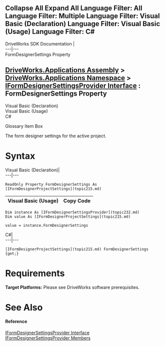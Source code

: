 Collapse All Expand All Language Filter: All  Language Filter: Multiple  Language Filter: Visual Basic (Declaration) Language Filter: Visual Basic (Usage) Language Filter: C#  
---  
DriveWorks SDK Documentation  |   
---|---  
FormDesignerSettings Property   
  
[DriveWorks.Applications Assembly](topic13.md) > [DriveWorks.Applications Namespace](topic16.md) > [IFormDesignerSettingsProvider Interface](topic232.md) : FormDesignerSettings Property  
---  
  
Visual Basic (Declaration)    
Visual Basic (Usage)    
C# 

Glossary Item Box

The form designer settings for the active project. 

# Syntax

Visual Basic (Declaration)|   
---|---  
      
    
    ReadOnly Property FormDesignerSettings As [IFormDesignerProjectSettings](topic215.md)  
  
Visual Basic (Usage)| Copy Code  
---|---  
      
    
    Dim instance As [IFormDesignerSettingsProvider](topic232.md)
    Dim value As [IFormDesignerProjectSettings](topic215.md)
     
    value = instance.FormDesignerSettings  
  
C#|   
---|---  
      
    
    [IFormDesignerProjectSettings](topic215.md) FormDesignerSettings {get;}  
  
# Requirements

**Target Platforms:** Please see DriveWorks software prerequisites.

# See Also

#### Reference

[IFormDesignerSettingsProvider Interface](topic232.md)   
[IFormDesignerSettingsProvider Members](topic233.md)


